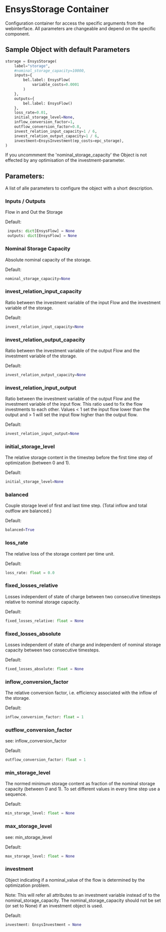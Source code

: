 # EnsysStorage Container

Configuration container for access the specific arguments from the webinterface.
All parameters are changeable and depend on the specific component.

## Sample Object with default Parameters

```python
storage = EnsysStorage(
    label="storage",
    #nominal_storage_capacity=10000,
    inputs={
        bel.label: EnsysFlow(
            variable_costs=0.0001
        )
    },
    outputs={
        bel.label: EnsysFlow()
    },
    loss_rate=0.01,
    initial_storage_level=None,
    inflow_conversion_factor=1,
    outflow_conversion_factor=0.8,
    invest_relation_input_capacity=1 / 6,
    invest_relation_output_capacity=1 / 6,
    investment=EnsysInvestment(ep_costs=epc_storage),
)
```

If you uncommment the 'nominal_storage_capacity' the Object is not effected by any optimisation of the investment-parameter.

## Parameters:
A list of alle parameters to configure the object with a short description.

### Inputs / Outputs
Flow in and Out the Storage

Default:
```python
 inputs: dict[EnsysFlow] = None
 outputs: dict[EnsysFlow] = None
```

### Nominal Storage Capacity
Absolute nominal capacity of the storage.

Default:
```python
nominal_storage_capacity=None
```

### invest_relation_input_capacity
Ratio between the investment variable of the input Flow and the investment variable of the storage.

Default:
```python
invest_relation_input_capacity=None
```

### invest_relation_output_capacity
Ratio between the investment variable of the output Flow and the investment variable of the storage.

Default:
```python
invest_relation_output_capacity=None
```

### invest_relation_input_output
Ratio between the investment variable of the output Flow and the investment variable of the input flow.
This ratio used to fix the flow investments to each other. 
Values < 1 set the input flow lower than the output and > 1 will set the input flow higher than the output flow.

Default:
```python
invest_relation_input_output=None
```

### initial_storage_level 
The relative storage content in the timestep before the first time step of optimization (between 0 and 1).

Default:
```python
initial_storage_level=None
```

### balanced
Couple storage level of first and last time step. (Total inflow and total outflow are balanced.)

Default:
```python
balanced=True
```

### loss_rate
The relative loss of the storage content per time unit.

Default:
```python
loss_rate: float = 0.0
```

### fixed_losses_relative 
Losses independent of state of charge between two consecutive timesteps relative to nominal storage capacity.

Default:
```python
fixed_losses_relative: float = None
```

### fixed_losses_absolute
Losses independent of state of charge and independent of nominal storage capacity between two consecutive timesteps.

Default:
```python
fixed_losses_absolute: float = None
```


### inflow_conversion_factor
The relative conversion factor, i.e. efficiency associated with the inflow of the storage.

Default:
```python
inflow_conversion_factor: float = 1
```

### outflow_conversion_factor
see: inflow_conversion_factor

Default:
```python
outflow_conversion_factor: float = 1
```

### min_storage_level
The normed minimum storage content as fraction of the nominal storage capacity (between 0 and 1). To set different values in every time step use a sequence.

Default:
```python
min_storage_level: float = None
```

### max_storage_level
see: min_storage_level

Default:
```python
max_storage_level: float = None
```

### investment 
Object indicating if a nominal_value of the flow is determined by the optimization problem. 

Note: This will refer all attributes to an investment variable instead of to the nominal_storage_capacity. 
The nominal_storage_capacity should not be set (or set to None) if an investment object is used.

Default:
```python
investment: EnsysInvestment = None
```





